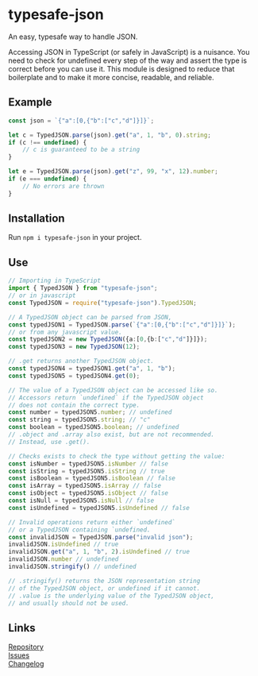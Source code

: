 # typesafe-json

An easy, typesafe way to handle JSON.

Accessing JSON in TypeScript (or safely in JavaScript) is a nuisance.
You need to check for undefined every step of the way
and assert the type is correct before you can use it.
This module is designed to reduce that boilerplate
and to make it more concise, readable, and reliable.

## Example

```ts
const json = `{"a":[0,{"b":["c","d"]}]}`;

let c = TypedJSON.parse(json).get("a", 1, "b", 0).string;
if (c !== undefined) {
    // c is guaranteed to be a string
}

let e = TypedJSON.parse(json).get("z", 99, "x", 12).number;
if (e === undefined) {
    // No errors are thrown
}
```

## Installation

Run `npm i typesafe-json` in your project.

## Use

```ts
// Importing in TypeScript
import { TypedJSON } from "typesafe-json";
// or in javascript
const TypedJSON = require("typesafe-json").TypedJSON;

// A TypedJSON object can be parsed from JSON,
const typedJSON1 = TypedJSON.parse(`{"a":[0,{"b":["c","d"]}]}`);
// or from any javascript value.
const typedJSON2 = new TypedJSON({a:[0,{b:["c","d"]}]});
const typedJSON3 = new TypedJSON(12);

// .get returns another TypedJSON object.
const typedJSON4 = typedJSON1.get("a", 1, "b");
const typedJSON5 = typedJSON4.get(0);

// The value of a TypedJSON object can be accessed like so.
// Accessors return `undefined` if the TypedJSON object
// does not contain the correct type.
const number = typedJSON5.number; // undefined
const string = typedJSON5.string; // "c"
const boolean = typedJSON5.boolean; // undefined
// .object and .array also exist, but are not recommended.
// Instead, use .get().

// Checks exists to check the type without getting the value:
const isNumber = typedJSON5.isNumber // false
const isString = typedJSON5.isString // true
const isBoolean = typedJSON5.isBoolean // false
const isArray = typedJSON5.isArray // false
const isObject = typedJSON5.isObject // false
const isNull = typedJSON5.isNull // false
const isUndefined = typedJSON5.isUndefined // false

// Invalid operations return either `undefined`
// or a TypedJSON containing `undefined.
const invalidJSON = TypedJSON.parse("invalid json");
invalidJSON.isUndefined // true
invalidJSON.get("a", 1, "b", 2).isUndefined // true
invalidJSON.number // undefined
invalidJSON.stringify() // undefined

// .stringify() returns the JSON representation string
// of the TypedJSON object, or undefined if it cannot.
// .value is the underlying value of the TypedJSON object,
// and usually should not be used.
```

## Links

[Repository](https://github.com/NicholasThrom/typesafe-json)<br/>
[Issues](https://github.com/NicholasThrom/typesafe-json/issues)<br/>
[Changelog](https://github.com/NicholasThrom/typesafe-json/blob/master/CHANGELOG.md)
